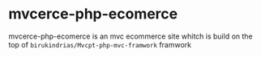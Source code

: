 # mvcerce-php-ecomerce
mvcerce-php-ecomerce is an mvc ecommerce site whitch is build on the  top of <code>birukindrias/Mvcpt-php-mvc-framwork</code> framwork
